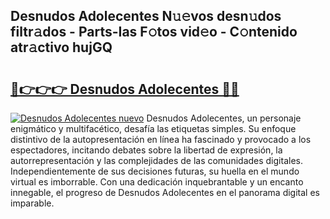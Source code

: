 ## Desnudos Adolecentes N𝚞𝚎vos desn𝚞dos filtr𝚊dos - Parts-Ias F𝚘tos vid𝚎o - C𝚘ntenido atr𝚊ctivo hujGQ

# <h2><a href="http://mb5uk4j.tromn.icu/?c=Desnudos+Adolecentes">🔗👉👉👉 Desnudos Adolecentes 🔗🔗</a></h2>

[![Desnudos Adolecentes nuevo](https://i.imgur.com/pEAQMta.gif)](http://mb5uk4j.tromn.icu/?c=Desnudos+Adolecentes)
Desnudos Adolecentes, un personaje enigmático y multifacético, desafía las etiquetas simples. Su enfoque distintivo de la autopresentación en línea ha fascinado y provocado a los espectadores, incitando debates sobre la libertad de expresión, la autorrepresentación y las complejidades de las comunidades digitales. Independientemente de sus decisiones futuras, su huella en el mundo virtual es imborrable. Con una dedicación inquebrantable y un encanto innegable, el progreso de Desnudos Adolecentes en el panorama digital es imparable.
